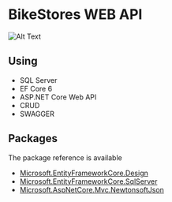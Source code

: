 # BikeStores WEB API

![Alt Text](https://github.com/alkaren/EF-CORE-6-ASP.NET-Core-Web-API/blob/main/example.png)

## Using
- SQL Server
- EF Core 6
- ASP.NET Core Web API
- CRUD
- SWAGGER



## Packages
The package reference is available
<ul>
  <li><a href="https://www.nuget.org/packages/Microsoft.EntityFrameworkCore.Design/">Microsoft.EntityFrameworkCore.Design</a></li>
  <li><a href="https://www.nuget.org/packages/Microsoft.EntityFrameworkCore.SqlServer/">Microsoft.EntityFrameworkCore.SqlServer</a></li>
  <li><a href="https://www.nuget.org/packages/Microsoft.AspNetCore.Mvc.NewtonsoftJson/">Microsoft.AspNetCore.Mvc.NewtonsoftJson</a></li>
</ul>
